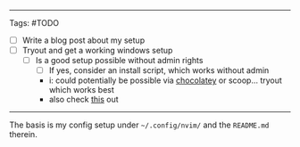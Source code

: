 ------- 
Tags: #TODO 

- [ ] Write a blog post about my setup
- [ ] Tryout and get a working windows setup
	- [ ] Is a good setup possible without admin rights
		- [ ] If yes, consider an install script, which works without admin
		- i: could potentially be possible via [chocolatey](https://superuser.com/questions/1095475/chocolatey-as-non-admin-user) or scoop... tryout which works best
		- also check [this](https://seungrye.github.io/posts/2020-01-13-how-to-setup-neovim-for-rust-on-windows/) out
		
------- 
The basis is my config setup under `~/.config/nvim/` and the `README.md` therein.